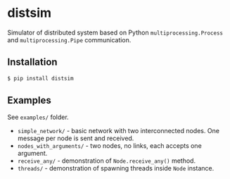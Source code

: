 # distsim

Simulator of distributed system based on Python `multiprocessing.Process` and `multiprocessing.Pipe` communication.

## Installation
```bash
$ pip install distsim
```

## Examples
See `examples/` folder.

* `simple_network/` - basic network with two interconnected nodes. One message per node is sent and received.
* `nodes_with_arguments/` - two nodes, no links, each accepts one argument.
* `receive_any/` - demonstration of `Node.receive_any()` method.
* `threads/` - demonstration of spawning threads inside `Node` instance.
